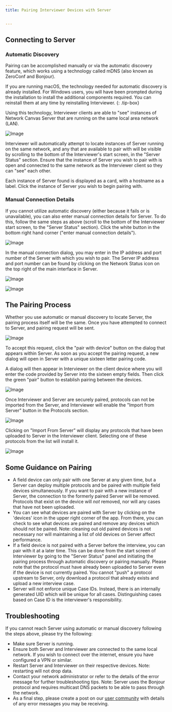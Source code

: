 ```yaml
---
title: Pairing Interviewer Devices with Server


---
```


## Connecting to Server

### Automatic Discovery

Pairing can be accomplished manually or via the automatic discovery feature, which works using a technology called mDNS (also known as ZeroConf and Bonjour).

If you are running macOS, the technology needed for automatic discovery is already installed. For Windows users, you will have been prompted during the installation to install the additional components required. You can reinstall them at any time by reinstalling Interviewer.
{: .tip-box}

Using this technology, Interviewer clients are able to "see" instances of Network Canvas Server that are running on the same local area network (LAN).

![Image](../../assets/img/key-concepts/pairing/nc-found-server.png)

Interviewer will automatically attempt to locate instances of Server running on the same network, and any that are available to pair with will be visible by scrolling to the bottom of the Interviewer's start screen, in the "Server Status" section. Ensure that the instance of Server you wish to pair with is open and connected to the same network as the Interviewer client so they can "see" each other.

Each instance of Server found is displayed as a card, with a hostname as a label. Click the instance of Server you wish to begin pairing with.

### Manual Connection Details

If you cannot utilize automatic discovery (either because it fails or is unavailable), you can also enter manual connection details for Server. To do this, follow the same steps as above (scroll to the bottom of the Interviewer start screen, to the "Server Status" section). Click the white button in the bottom right hand corner ("enter manual connection details").

![Image](../../assets/img/key-concepts/pairing/nc-manual-pairing.png)

In the manual connection dialog, you may enter in the IP address and port number of the Server with which you wish to pair. The Server IP address and port number can be found by clicking on the Network Status icon on the top right of the main interface in Server.

![Image](../../assets/img/key-concepts/pairing/server-network-status-button.png)

![Image](../../assets/img/key-concepts/pairing/server-manual-details.png)

## The Pairing Process

Whether you use automatic or manual discovery to locate Server, the pairing process itself will be the same. Once you have attempted to connect to Server, and pairing request will be sent.

![Image](../../assets/img/key-concepts/pairing/server-acknowledge.png)

To accept this request, click the "pair with device" button on the dialog that appears within Server. As soon as you accept the pairing request, a new dialog will open in Server with a unique sixteen letter pairing code.

A dialog will then appear in Interviewer on the client device where you will enter the code provided by Server into the sixteen empty fields. Then click the green "pair" button to establish pairing between the devices.

![Image](../../assets/img/key-concepts/pairing/nc-pairing-code.png)

Once Interviewer and Server are securely paired, protocols can not be imported from the Server, and Interviewer will enable the "Import from Server" button in the Protocols section.

![Image](../../assets/img/key-concepts/pairing/nc-import-from-server.png)

Clicking on "Import From Server" will display any protocols that have been uploaded to Server in the Interviewer client. Selecting one of these protocols from the list will install it.

![Image](../../assets/img/key-concepts/pairing/protocol-list.png)

## Some Guidance on Pairing

* A field device can only pair with one Server at any given time, but a Server can deploy multiple protocols and be paired with multiple field devices simultaneously. If you want to pair with a new instance of Server, the connection to the formerly paired Server will be removed. Protocols that exist on the device will *not* removed, nor will any cases that have not been uploaded. 
* You can see what devices are paired with Server by clicking on the 'devices' icon in the upper right corner of the app. From there, you can check to see what devices are paired and remove any devices which should not be paired. Note: cleaning out old paired devices is not necessary nor will maintaining a list of old devices on Server affect performance.
* If a field device is not paired with a Server before the interview, you can pair with it at a later time. This can be done from the start screen of Interviewer by going to the "Server Status" panel and initiating the pairing process through automatic discovery or pairing manually. Please note that the protocol must have already been uploaded to Server even if the device is not currently paired. You cannot "push" a protocol upstream to Server, only download a protocol that already exists and upload a new interview case.
* Server will not enforce unique Case IDs. Instead, there is an internally generated UID which will be unique for all cases. Distinguishing cases based on Case ID is the interviewer's responsibility. 

## Troubleshooting

If you cannot reach Server using automatic or manual discovery following the steps above, please try the following:



* Make sure Server is running.
* Ensure both Server and Interviewer are connected to the same local network. If you wish to connect over the internet, ensure you have configured a VPN or similar.
* Restart Server and Interviewer on their respective devices. Note: restarting will not drop data.
* Contact your network administrator or refer to the details of the error message for further troubleshooting tips. Note: Server uses the Bonjour protocol and requires multicast DNS packets to be able to pass through the network.
* As a final step, please create a post on our [user community](https://community.networkcanvas.com) with details of any error messages you may be receiving.
